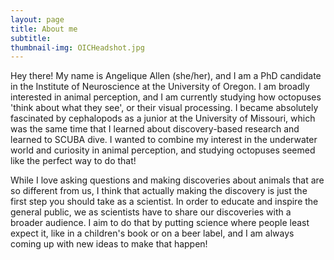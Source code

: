 ```yaml
---
layout: page
title: About me
subtitle:
thumbnail-img: OICHeadshot.jpg
---
```


Hey there! My name is Angelique Allen (she/her), and I am a PhD candidate in the Institute of Neuroscience at the University of Oregon. I am broadly interested in animal perception, and I am currently studying how octopuses 'think about what they see', or their visual processing. I became absolutely fascinated by cephalopods as a junior at the University of Missouri, which was the same time that I learned about discovery-based research and learned to SCUBA dive. I wanted to combine my interest in the underwater world and curiosity in animal perception, and studying octopuses seemed like the perfect way to do that! 

While I love asking questions and making discoveries about animals that are so different from us, I think that actually making the discovery is just the first step you should take as a scientist. In order to educate and inspire the general public, we as scientists have to share our discoveries with a broader audience. I aim to do that by putting science where people least expect it, like in a children's book or on a beer label, and I am always coming up with new ideas to make that happen! 
